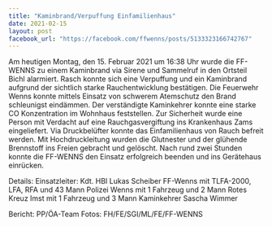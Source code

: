 ```yaml
---
title: "Kaminbrand/Verpuffung Einfamilienhaus"
date: 2021-02-15
layout: post
facebook_url: "https://facebook.com/ffwenns/posts/5133323166742767"
---
```


Am heutigen Montag, den 15. Februar 2021 um 16:38 Uhr wurde die FF-WENNS zu einem Kaminbrand via Sirene und Sammelruf in den Ortsteil Bichl alarmiert. Rasch konnte sich eine Verpuffung und ein Kaminbrand aufgrund der sichtlich starke Rauchentwicklung bestätigen. Die Feuerwehr Wenns konnte mittels Einsatz von schwerem Atemschutz den Brand schleunigst eindämmen. Der verständigte Kaminkehrer konnte eine starke CO Konzentration im Wohnhaus feststellen. Zur Sicherheit wurde eine Person mit Verdacht auf eine Rauchgasvergiftung ins Krankenhaus Zams eingeliefert. Via Druckbelüfter konnte das Einfamilienhaus von Rauch befreit werden. Mit Hochdruckleitung wurden die Glutnester und der glühende Brennstoff ins Freien gebracht und gelöscht. 
Nach rund zwei Stunden konnte die FF-WENNS den Einsatz erfolgreich beenden und ins Gerätehaus einrücken. 

Details:
Einsatzleiter: Kdt. HBI Lukas Scheiber
FF-Wenns mit TLFA-2000, LFA, RFA und 43 Mann
Polizei Wenns mit 1 Fahrzeug und 2 Mann
Rotes Kreuz Imst mit 1 Fahrzeug und 3 Mann
Kaminkehrer Sascha Wimmer

Bericht: PP/ÖA-Team
Fotos: FH/FE/SGI/ML/FE/FF-WENNS